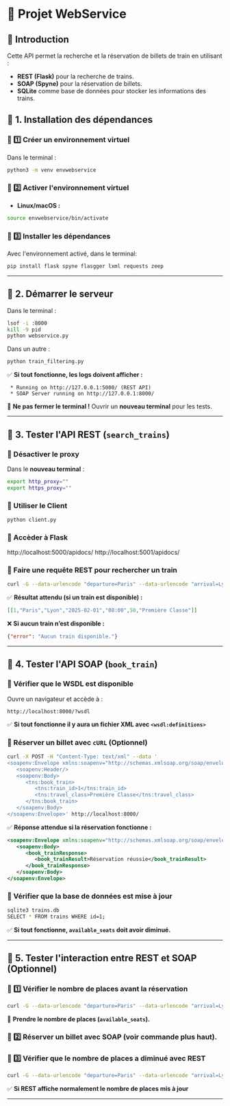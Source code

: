 # 📌 Projet WebService

## 🚀 Introduction
Cette API permet la recherche et la réservation de billets de train en utilisant :
- **REST (Flask)** pour la recherche de trains.
- **SOAP (Spyne)** pour la réservation de billets.
- **SQLite** comme base de données pour stocker les informations des trains.

## 📌 1. Installation des dépendances

### 🔹 1️⃣ Créer un environnement virtuel
Dans le terminal :
```bash
python3 -m venv envwebservice
```

### 🔹 2️⃣ Activer l'environnement virtuel
- **Linux/macOS :**
```bash
source envwebservice/bin/activate
```


### 🔹 3️⃣ Installer les dépendances
Avec l'environnement activé, dans le terminal:
```bash
pip install flask spyne flasgger lxml requests zeep
```

---

## 📌 2. Démarrer le serveur
Dans le terminal :
```bash
lsof -i :8000
kill -9 pid
python webservice.py
```

Dans un autre : 
```bash
python train_filtering.py
```
✅ **Si tout fonctionne, les logs doivent afficher :**
```
 * Running on http://127.0.0.1:5000/ (REST API)
 * SOAP Server running on http://127.0.0.1:8000/
```

📌 **Ne pas fermer le terminal !** Ouvrir un **nouveau terminal** pour les tests.

---

## 📌 3. Tester l'API REST (`search_trains`)
### 🔹 Désactiver le proxy 
Dans le **nouveau terminal** :
```bash
export http_proxy=""
export https_proxy=""
```


### 🔹 Utiliser le Client 
```bash
python client.py
```
### 🔹 Accèder à Flask

http://localhost:5000/apidocs/
http://localhost:5001/apidocs/

### 🔹 Faire une requête REST pour rechercher un train
```bash
curl -G --data-urlencode "departure=Paris" --data-urlencode "arrival=Lyon" --data-urlencode "class=Première Classe" "http://localhost:5000/search_trains"
```
✅ **Résultat attendu (si un train est disponible) :**
```json
[[1,"Paris","Lyon","2025-02-01","08:00",50,"Première Classe"]]
```
❌ **Si aucun train n’est disponible :**
```json
{"error": "Aucun train disponible."}
```

---

## 📌 4. Tester l'API SOAP (`book_train`)
### 🔹 Vérifier que le WSDL est disponible
Ouvre un navigateur et accède à :
```
http://localhost:8000/?wsdl
```
✅ **Si tout fonctionne il y aura un fichier XML avec `<wsdl:definitions>`**

### 🔹 Réserver un billet avec `cURL` (Optionnel)
```bash
curl -X POST -H "Content-Type: text/xml" --data '
<soapenv:Envelope xmlns:soapenv="http://schemas.xmlsoap.org/soap/envelope/" xmlns:tns="TrainBookingService">
   <soapenv:Header/>
   <soapenv:Body>
      <tns:book_train>
         <tns:train_id>1</tns:train_id>
         <tns:travel_class>Première Classe</tns:travel_class>
      </tns:book_train>
   </soapenv:Body>
</soapenv:Envelope>' http://localhost:8000/
```
✅ **Réponse attendue si la réservation fonctionne :**
```xml
<soapenv:Envelope xmlns:soapenv="http://schemas.xmlsoap.org/soap/envelope/">
   <soapenv:Body>
      <book_trainResponse>
         <book_trainResult>Réservation réussie</book_trainResult>
      </book_trainResponse>
   </soapenv:Body>
</soapenv:Envelope>
```

### 🔹 Vérifier que la base de données est mise à jour
```bash
sqlite3 trains.db
SELECT * FROM trains WHERE id=1;
```
✅ **Si tout fonctionne, `available_seats` doit avoir diminué.**

---

## 📌 5. Tester l'interaction entre REST et SOAP (Optionnel)
### 🔹 1️⃣ Vérifier le nombre de places **avant** la réservation
```bash
curl -G --data-urlencode "departure=Paris" --data-urlencode "arrival=Lyon" --data-urlencode "class=Première Classe" "http://localhost:5000/search_trains"
```
📌 **Prendre le nombre de places (`available_seats`).**

### 🔹 2️⃣ Réserver un billet avec SOAP (voir commande plus haut).

### 🔹 3️⃣ Vérifier que le nombre de places a diminué avec REST
```bash
curl -G --data-urlencode "departure=Paris" --data-urlencode "arrival=Lyon" --data-urlencode "class=Première Classe" "http://localhost:5000/search_trains"
```
✅ **Si REST affiche normalement le nombre de places mis à jour**

---





